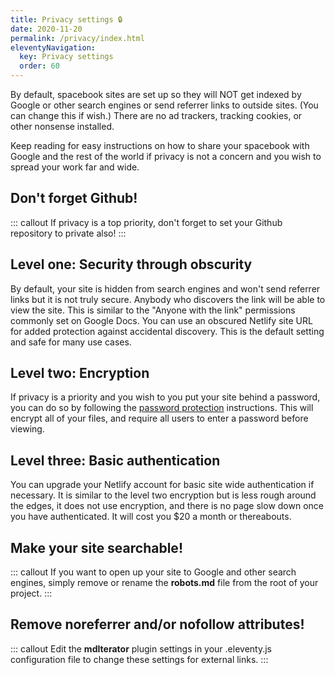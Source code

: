 ```yaml
---
title: Privacy settings 🔒 
date: 2020-11-20
permalink: /privacy/index.html
eleventyNavigation:
  key: Privacy settings 
  order: 60 
---
```

By default, spacebook sites are set up so they will NOT get indexed by Google or other search engines or send referrer links to outside sites. (You can change this if wish.) There are no ad trackers, tracking cookies, or other nonsense installed. 

Keep reading for easy instructions on how to share your spacebook with Google and the rest of the world if privacy is not a concern and you wish to spread your work far and wide.

## Don't forget Github!

::: callout 
If privacy is a top priority, don't forget to set your Github repository to private also!
:::

## Level one: Security through obscurity

By default, your site is hidden from search engines and won't send referrer links but it is not truly secure. Anybody who discovers the link will be able to view the site. This is similar to the "Anyone with the link" permissions commonly set on Google Docs. You can use an obscured Netlify site URL for added protection against accidental discovery. This is the default setting and safe for many use cases. 

## Level two: Encryption

If privacy is a priority and you wish to you put your site behind a password, you can do so by following the [password protection](/encryption) instructions. This will encrypt all of your files, and require all users to enter a password before viewing. 

## Level three: Basic authentication

 You can upgrade your Netlify account for basic site wide authentication if necessary. It is similar to the level two encryption but is less rough around the edges, it does not use encryption, and there is no page slow down once you have authenticated. It will cost you $20 a month or thereabouts.


## Make your site searchable!

::: callout
If you want to open up your site to Google and other search engines, simply remove or rename the **robots.md** file from the root of your project. 
:::

## Remove noreferrer and/or nofollow attributes!

::: callout 
Edit the **mdIterator** plugin settings in your .eleventy.js configuration file to change these settings for external links.
:::


